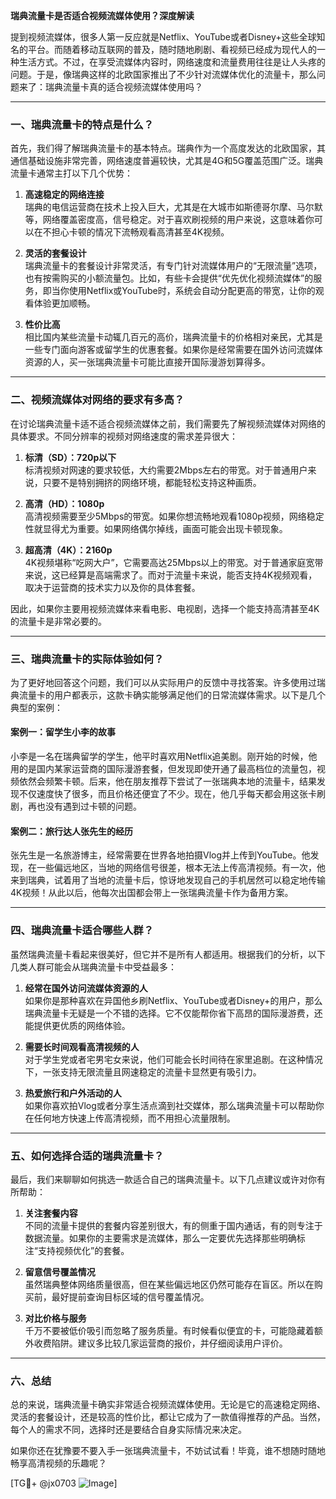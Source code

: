 **瑞典流量卡是否适合视频流媒体使用？深度解读**

提到视频流媒体，很多人第一反应就是Netflix、YouTube或者Disney+这些全球知名的平台。而随着移动互联网的普及，随时随地刷剧、看视频已经成为现代人的一种生活方式。不过，在享受流媒体内容时，网络速度和流量费用往往是让人头疼的问题。于是，像瑞典这样的北欧国家推出了不少针对流媒体优化的流量卡，那么问题来了：瑞典流量卡真的适合视频流媒体使用吗？

---

### 一、瑞典流量卡的特点是什么？

首先，我们得了解瑞典流量卡的基本特点。瑞典作为一个高度发达的北欧国家，其通信基础设施非常完善，网络速度普遍较快，尤其是4G和5G覆盖范围广泛。瑞典流量卡通常主打以下几个优势：

1. **高速稳定的网络连接**  
   瑞典的电信运营商在技术上投入巨大，尤其是在大城市如斯德哥尔摩、马尔默等，网络覆盖密度高，信号稳定。对于喜欢刷视频的用户来说，这意味着你可以在不担心卡顿的情况下流畅观看高清甚至4K视频。

2. **灵活的套餐设计**  
   瑞典流量卡的套餐设计非常灵活，有专门针对流媒体用户的“无限流量”选项，也有按需购买的小额流量包。比如，有些卡会提供“优先优化视频流媒体”的服务，即当你使用Netflix或YouTube时，系统会自动分配更高的带宽，让你的观看体验更加顺畅。

3. **性价比高**  
   相比国内某些流量卡动辄几百元的高价，瑞典流量卡的价格相对亲民，尤其是一些专门面向游客或留学生的优惠套餐。如果你是经常需要在国外访问流媒体资源的人，买一张瑞典流量卡可能比直接开国际漫游划算得多。

---

### 二、视频流媒体对网络的要求有多高？

在讨论瑞典流量卡适不适合视频流媒体之前，我们需要先了解视频流媒体对网络的具体要求。不同分辨率的视频对网络速度的需求差异很大：

1. **标清（SD）：720p以下**  
   标清视频对网速的要求较低，大约需要2Mbps左右的带宽。对于普通用户来说，只要不是特别拥挤的网络环境，都能轻松支持这种画质。

2. **高清（HD）：1080p**  
   高清视频需要至少5Mbps的带宽。如果你想流畅地观看1080p视频，网络稳定性就显得尤为重要。如果网络偶尔掉线，画面可能会出现卡顿现象。

3. **超高清（4K）：2160p**  
   4K视频堪称“吃网大户”，它需要高达25Mbps以上的带宽。对于普通家庭宽带来说，这已经算是高端需求了。而对于流量卡来说，能否支持4K视频观看，取决于运营商的技术实力以及你的具体套餐。

因此，如果你主要用视频流媒体来看电影、电视剧，选择一个能支持高清甚至4K的流量卡是非常必要的。

---

### 三、瑞典流量卡的实际体验如何？

为了更好地回答这个问题，我们可以从实际用户的反馈中寻找答案。许多使用过瑞典流量卡的用户都表示，这款卡确实能够满足他们的日常流媒体需求。以下是几个典型的案例：

#### 案例一：留学生小李的故事
小李是一名在瑞典留学的学生，他平时喜欢用Netflix追美剧。刚开始的时候，他用的是国内某家运营商的国际漫游套餐，但发现即使开通了最高档位的流量包，视频依然会频繁卡顿。后来，他在朋友推荐下尝试了一张瑞典本地的流量卡，结果发现不仅速度快了很多，而且价格还便宜了不少。现在，他几乎每天都会用这张卡刷剧，再也没有遇到过卡顿的问题。

#### 案例二：旅行达人张先生的经历
张先生是一名旅游博主，经常需要在世界各地拍摄Vlog并上传到YouTube。他发现，在一些偏远地区，当地的网络信号很差，根本无法上传高清视频。有一次，他来到瑞典，试着用了当地的流量卡后，惊讶地发现自己的手机居然可以稳定地传输4K视频！从此以后，他每次出国都会带上一张瑞典流量卡作为备用方案。

---

### 四、瑞典流量卡适合哪些人群？

虽然瑞典流量卡看起来很美好，但它并不是所有人都适用。根据我们的分析，以下几类人群可能会从瑞典流量卡中受益最多：

1. **经常在国外访问流媒体资源的人**  
   如果你是那种喜欢在异国他乡刷Netflix、YouTube或者Disney+的用户，那么瑞典流量卡无疑是一个不错的选择。它不仅能帮你省下高昂的国际漫游费，还能提供更优质的网络体验。

2. **需要长时间观看高清视频的人**  
   对于学生党或者宅男宅女来说，他们可能会长时间待在家里追剧。在这种情况下，一张支持无限流量且网速稳定的流量卡显然更有吸引力。

3. **热爱旅行和户外活动的人**  
   如果你喜欢拍Vlog或者分享生活点滴到社交媒体，那么瑞典流量卡可以帮助你在任何地方快速上传高清视频，而不用担心流量限制。

---

### 五、如何选择合适的瑞典流量卡？

最后，我们来聊聊如何挑选一款适合自己的瑞典流量卡。以下几点建议或许对你有所帮助：

1. **关注套餐内容**  
   不同的流量卡提供的套餐内容差别很大，有的侧重于国内通话，有的则专注于数据流量。如果你的主要需求是流媒体，那么一定要优先选择那些明确标注“支持视频优化”的套餐。

2. **留意信号覆盖情况**  
   虽然瑞典整体网络质量很高，但在某些偏远地区仍然可能存在盲区。所以在购买前，最好提前查询目标区域的信号覆盖情况。

3. **对比价格与服务**  
   千万不要被低价吸引而忽略了服务质量。有时候看似便宜的卡，可能隐藏着额外收费陷阱。建议多比较几家运营商的报价，并仔细阅读用户评价。

---

### 六、总结

总的来说，瑞典流量卡确实非常适合视频流媒体使用。无论是它的高速稳定网络、灵活的套餐设计，还是较高的性价比，都让它成为了一款值得推荐的产品。当然，每个人的需求不同，选择时还是要结合自身实际情况来决定。

如果你还在犹豫要不要入手一张瑞典流量卡，不妨试试看！毕竟，谁不想随时随地畅享高清视频的乐趣呢？

[TG💪+ @jx0703 ![Image](https://github.com/user-attachments/assets/dbca1d08-cadb-493c-b0ec-ad6f7a83f270)]